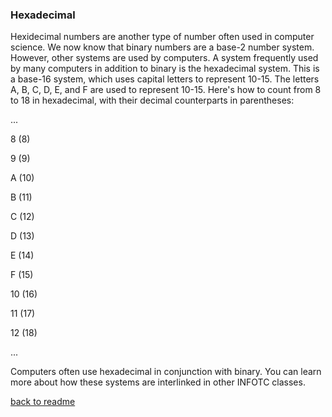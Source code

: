 ### Hexadecimal

Hexidecimal numbers are another type of number often used in computer science. We now know that binary numbers are a base-2 number system. However, other systems are used by computers. A system frequently used by many computers in addition to binary is the hexadecimal system. This is a base-16 system, which uses capital letters to represent 10-15. The letters A, B, C, D, E, and F are used to represent 10-15. Here's how to count from 8 to 18 in hexadecimal, with their decimal counterparts in parentheses: 

...

8 (8)

9 (9)

A (10)

B (11)

C (12)

D (13)

E (14)

F (15)

10 (16)

11 (17)

12 (18)

...

Computers often use hexadecimal in conjunction with binary. You can learn more about how these systems are interlinked in other INFOTC classes.

[back to readme](README.md)
